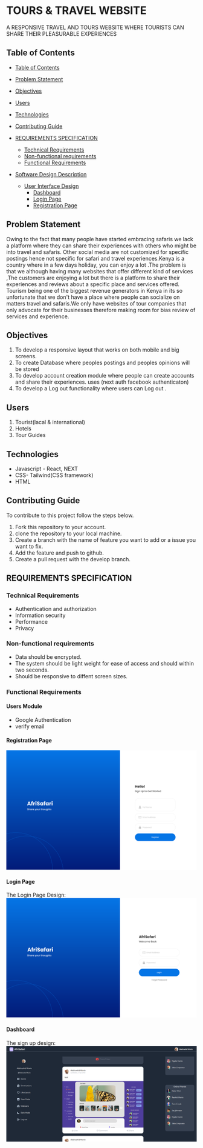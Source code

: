 # TOURS & TRAVEL WEBSITE

A RESPONSIVE TRAVEL AND TOURS WEBSITE WHERE TOURISTS CAN SHARE THEIR PLEASURABLE EXPERIENCES

## Table of Contents

- [Table of Contents](#table-of-contents)
- [Problem Statement](#problem-statement)
- [Objectives](#objectives)
- [Users](#users)
- [Technologies](#technologies)
- [Contributing Guide](#contributing-guide)
- [REQUIREMENTS SPECIFICATION](#requirements-specification)

  - [Technical Requirements](#technical-requirements)
  - [Non-functional requirements](#non-functional-requirements)
  - [Functional Requirements](#functional-requirements)

- [Software Design Description](#software-design-description)
  - [User Interface Design](#user-interface-design)
    - [Dashboard](#dashboard)
    - [Login Page](#login-page)
    - [Registration Page](#registration-page)

## Problem Statement

Owing to the fact that many people have started embracing safaris we lack a platform where they can share their experiences with others who might be into travel and safaris. Other social media are not customized for specific postings hence not specific for safari and travel experiences.Kenya is a country where in a few days holiday, you can enjoy a lot .The problem is that we although having many websites that offer different kind of services ,The customers are enjoying a lot but there is a platform to share their experiences and reviews about a specific place and services offered.
Tourism being one of the biggest revenue generators in Kenya in its so unfortunate that we don't have a place where people can socialize on matters travel and safaris.We only have websites of tour companies that only advocate for their businesses therefore making room for bias review of services and experience.

## Objectives

1. To develop a responsive layout that works on both mobile and big screens.
2. To create Database where peoples postings and peoples opinions will be stored
3. To develop account creation module where people can create accounts and share their experiences. uses (next auth facebook authenticaton)
4. To develop a Log out functionality where users can Log out .

## Users

1. Tourist(lacal & international)
2. Hotels
3. Tour Guides

## Technologies

- Javascript - React, NEXT
- CSS- Tailwind(CSS framework)
- HTML

## Contributing Guide

To contribute to this project follow the steps below.

1. Fork this repository to your account.
2. clone the repository to your local machine.
3. Create a branch with the name of feature you want to add or a issue you want to fix.
4. Add the feature and push to github.
5. Create a pull request with the develop branch.

## REQUIREMENTS SPECIFICATION

### Technical Requirements

- Authentication and authorization
- Information security
- Performance
- Privacy

### Non-functional requirements

- Data should be encrypted.
- The system should be light weight for ease of access and should within two seconds.
- Should be responsive to diffent screen sizes.

### Functional Requirements

#### Users Module

- Google Authentication
- verify email

#### Registration Page

![Sign up Page](documentation/Register.png)

#### Login Page

The Login Page Design:
![Login Page](documentation/Login.png)

#### Dashboard

The sign up design:
![Dashboard](documentation/projectui.png)

